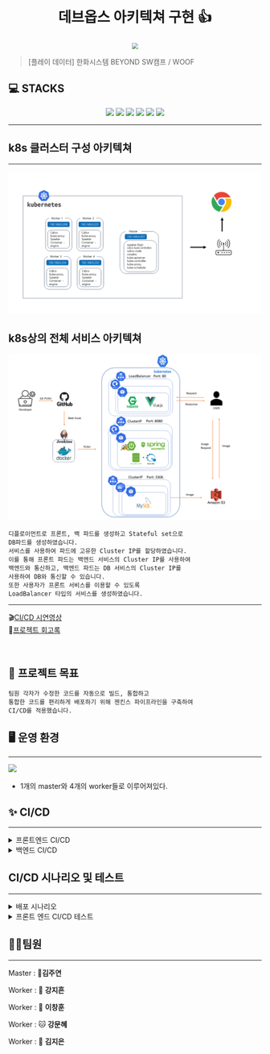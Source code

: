 <h1 align="center">데브옵스 아키텍쳐 구현 👍</h1>


<div align="center">
  <img src="./img/pic1.png"  style="zoom:76%;" align="center"/>
</div>



> [플레이 데이터] 한화시스템 BEYOND SW캠프 / WOOF

## 💻 STACKS
<div align=center>
<img src="https://img.shields.io/badge/GitHub-181717?style=flat&logo=GitHub&logoColor=white&color=black">
<img src="https://img.shields.io/badge/Git-F05032?style=flat&logo=Git&logoColor=white&color=ffa500">
<img src="https://img.shields.io/badge/jenkins-D24939?style=flat&logo=Jenkins&logoColor=white">
<img src="https://img.shields.io/badge/Docker-2496ED?style=flat&logo=Docker&logoColor=white&color=blue"/>
<img src="https://img.shields.io/badge/Kubernetes-326CE5?style=flat&logo=Kubernetes&logoColor=blue&color=skyblue"/>
<img src="https://img.shields.io/badge/Slack-4A154B?style=flat&logo=slack&logoColor=white">
</div>

***


## k8s 클러스터 구성 아키텍쳐 
***
<img src="./img/클러스터 구성 아키텍처.png">



## k8s상의 전체 서비스 아키텍쳐



<img src="img\시스템 아키텍처 데브옵스2.png"/>

```
디플로이먼트로 프론트, 백 파드를 생성하고 Stateful set으로
DB파드를 생성하였습니다.
서비스를 사용하여 파드에 고유한 Cluster IP를 할당하였습니다.
이를 통해 프론트 파드는 백엔드 서비스의 Cluster IP를 사용하여
백엔드와 통신하고, 백엔드 파드는 DB 서비스의 Cluster IP를
사용하여 DB와 통신할 수 있습니다.
또한 사용자가 프론트 서비스를 이용할 수 있도록
LoadBalancer 타입의 서비스를 생성하였습니다.
```
***


🎬[CI/CD 시연영상](https://www.youtube.com/watch?v=dhMrKTwNI8U&lc=UgzCJR3WxkvsckRyyO94AaABAg&ab_channel=%EB%94%B0%EB%9D%BC%ED%95%98%EB%A9%B4%EC%84%9C%EB%B0%B0%EC%9A%B0%EB%8A%94IT)   
📃[프로젝트 회고록](블로그주소)

<br>


## 📌 프로젝트 목표

```
팀원 각자가 수정한 코드를 자동으로 빌드, 통합하고
통합한 코드를 편리하게 배포하기 위해 젠킨스 파이프라인을 구축하여
CI/CD를 적용했습니다.
```

## 🖥️ 운영 환경
***

<img src="C:\Users\playdata\Downloads\image (11).png"/>

- 1개의 master와 4개의 worker들로 이루어져있다.

## ✨ CI/CD 
***

<details>
<summary>프론트엔드 CI/CD</summary>
<div>


1) 필요성

- 다양한 환경에서의 호환성 보장
 
  다양한 브라우저 및 디바이스에서 프론트엔드 애플리케이션이 제대로 동작하는지 확인하기 위해 CI/CD를 사용하여 자동화된 테스트를 실행할 수 있습니다.

- 버그 및 오류 조기 발견

  CI/CD를 통해 코드 변경 사항이 즉시 통합되고 테스트되므로 버그 및 오류를 조기에 발견하고 수정할 수 있습니다. 

- 자동화된 배포

  CI/CD를 통해 프론트엔드 애플리케이션의 배포 프로세스를 자동화하여 운영 환경으로의 안정적이고 신속한 배포를 가능하게 합니다. 

- 팀 협업 및 통합

  여러 개발자가 동시에 작업하는 경우, CI/CD를 사용하여 변경 사항을 통합하고 충돌을 방지할 수 있습니다. 

2) 효과

- 품질 향상

  자동화된 테스트를 통해 프론트엔드 애플리케이션의 품질을 지속적으로 향상시킬 수 있습니다. 

- 신속한 배포

  CI/CD를 사용하여 자동화된 빌드 및 배포 프로세스를 구축하면 운영 환경으로의 빠르고 신속한 배포가 가능합니다. 

- 안정성 향상

  CI/CD를 통해 자동화된 테스트와 배포 과정을 통해 운영 환경에서의 안정성을 향상시킬 수 있습니다. 
  변경 사항을 테스트하고 배포하는 동안 발생할 수 있는 잠재적인 문제를 사전에 감지하여 예방할 수 있습니다.

- 효율적인 협업 

  CI/CD를 사용하여 변경 사항을 자동으로 통합하고 테스트하는 프로세스를 통해 팀 간 협업이 원활해집니다.
<br/>



</div>
</details>

<details>
<summary>백엔드 CI/CD</summary>
<div>

1) 필요성

 - 빠른 피드백 루프
   CI/CD를 사용하면 코드 변경 사항이 자동으로 테스트되어 빠른 피드백을 받을 수 있습니다. 이는 버그를 빠르게 발견하고 수정하여 품질을 향상시키는 데 도움이 됩니다.

 - 품질 향상
   자동화된 테스트를 통해 백엔드 시스템의 품질을 지속적으로 향상시킬 수 있고, 테스트 커버리지를 높이고 테스트 실패를 최소화하여 더욱 견고한 시스템을 제공할 수 있습니다.

 - 안정성 향상
 CI/CD를 사용하여 자동화된 테스트와 배포 과정을 통해 운영 환경에서의 안정성을 향상시킬 수 있습니다. 이는 잠재적인 문제를 사전에 감지하여 예방할 수 있으며, 서비스의 가용성과 신뢰성을 높이는 데 도움이 됩니다.

2) 효과

 - 품질 향상

   자동화된 테스트를 통해 백엔드 서비스의 품질을 지속적으로 향상시킬 수 있습니다. 테스트를 자동으로 실행하여 버그를 빠르게 발견하고 수정함으로써 소프트웨어의 신뢰성과 안정성을 높일 수 있습니다.

 - 안정적인 배포
 
   CI/CD를 사용하여 자동화된 빌드 및 배포 프로세스를 구축하면 운영 환경으로의 안정적인 배포를 보장할 수 있습니다. 

 - 스케일링 및 확장성
 
   CI/CD를 통해 배포 프로세스를 자동화하면 애플리케이션의 스케일링 및 확장성을 향상시킬 수 있습니다. 새로운 인스턴스를 빠르게 배포하고 관리하여 트래픽 증가에 유연하게 대응할 수 있습니다.

</div>
</details>



## CI/CD 시나리오 및 테스트
***

<details>
<summary>배포 시나리오</summary>
<div>
<br/>
롤링 업데이트 방식을 사용한 이유
<br/>
<br/>
<img src="C:\Users\playdata\Desktop\롤링.png"/>

- 인스턴스를 늘리지 않고 하나씩 새로운 버전으로 업데이트 하는 방식

<br/>

1. 서비스 중단 최소화 : 롤링 업데이트는 서비스 중단 없이 서버를 업데이트할 수 있기 때문에 사용자에게 불편을 최소화합니다. <br/>

2. 고가용성 및 신뢰성 향상 : 롤링 업데이트는 서버의 부분적인 업데이트를 가능하게 하므로 전체 서비스에 영향을 주지 않으면서 서비스의 가용성과 신뢰성을 유지할 수 있습니다.<br/>

3. 부하 분산 : 롤링 업데이트를 통해 업데이트된 서버로 순차적으로 트래픽을 이동시키면서 부하를 분산할 수 있습니다. <br/>

4. 빠른 롤백 : 롤링 업데이트를 사용하면 문제가 발생한 경우 빠르게 롤백할 수 있습니다. <br/>

5. 지속적인 서비스 제공 : 롤링 업데이트를 사용하면 서비스 중단 없이 지속적으로 서비스를 제공할 수 있으므로 사용자에게 연속성 있는 서비스를 제공할 수 있습니다.<br/>

</div>
</details>

<details>
<summary>프론트 엔드 CI/CD 테스트</summary>
<div>
<br/>

TEST

</div>
</details>


## 🤼‍♂️팀원
***

Master  : 🐯**김주연**

Worker : 🐶 **강지흔**

Worker : 🐺 **이창훈**

Worker : 🐱 **강문혜**

Worker : 🦁 **김지은**
